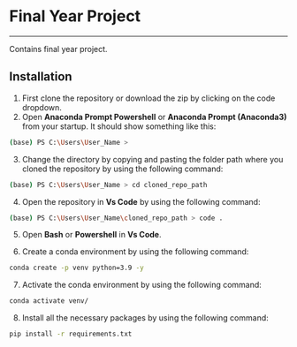 # Final Year Project
---
Contains final year project.


## Installation


1. First clone the repository or download the zip by clicking on the code dropdown.
2. Open **Anaconda Prompt Powershell** or **Anaconda Prompt (Anaconda3)** from your startup. It should show something like this: 
```bash
(base) PS C:\Users\User_Name >
```

3. Change the directory by copying and pasting the folder path where you cloned the repository by using the following command:
```bash
(base) PS C:\Users\User_Name > cd cloned_repo_path
```

4. Open the repository in **Vs Code** by using the following command:
```bash
(base) PS C:\Users\User_Name\cloned_repo_path > code .
```

5. Open **Bash** or **Powershell** in **Vs Code**.

6. Create a conda environment by using the following command:
```bash
conda create -p venv python=3.9 -y
```    

7. Activate the conda environment by using the following command:
```bash
conda activate venv/
```    

8. Install all the necessary packages by using the following command:
```bash
pip install -r requirements.txt
    